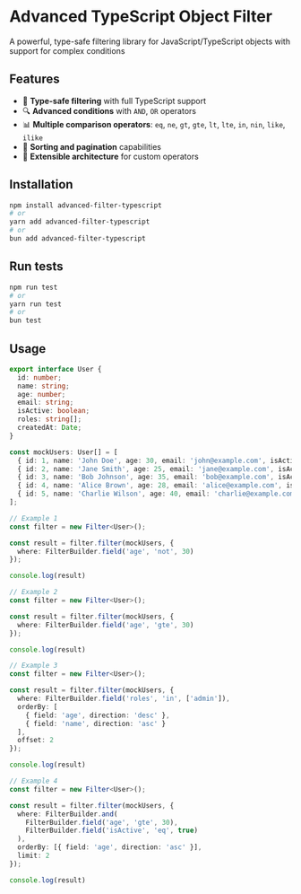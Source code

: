 # Advanced TypeScript Object Filter

A powerful, type-safe filtering library for JavaScript/TypeScript objects with support for complex conditions

## Features

- 🚀 **Type-safe filtering** with full TypeScript support
- 🔍 **Advanced conditions** with `AND`, `OR` operators
- 📊 **Multiple comparison operators**: `eq`, `ne`, `gt`, `gte`, `lt`, `lte`, `in`, `nin`, `like`, `ilike`
- 📝 **Sorting and pagination** capabilities
- 🔧 **Extensible architecture** for custom operators

## Installation

```bash
npm install advanced-filter-typescript
# or
yarn add advanced-filter-typescript
# or
bun add advanced-filter-typescript
```

## Run tests

```bash
npm run test
# or
yarn run test
# or
bun test
```

## Usage
```typescript
export interface User {
  id: number;
  name: string;
  age: number;
  email: string;
  isActive: boolean;
  roles: string[];
  createdAt: Date;
}

const mockUsers: User[] = [
  { id: 1, name: 'John Doe', age: 30, email: 'john@example.com', isActive: true, roles: ['admin', 'user'], createdAt: new Date('2023-01-01') },
  { id: 2, name: 'Jane Smith', age: 25, email: 'jane@example.com', isActive: false, roles: ['user'], createdAt: new Date('2023-02-01') },
  { id: 3, name: 'Bob Johnson', age: 35, email: 'bob@example.com', isActive: true, roles: ['moderator'], createdAt: new Date('2023-03-01') },
  { id: 4, name: 'Alice Brown', age: 28, email: 'alice@example.com', isActive: true, roles: ['admin'], createdAt: new Date('2023-04-01') },
  { id: 5, name: 'Charlie Wilson', age: 40, email: 'charlie@example.com', isActive: false, roles: ['user', 'guest'], createdAt: new Date('2023-05-01') }
];
```

```typescript
// Example 1
const filter = new Filter<User>();

const result = filter.filter(mockUsers, {
  where: FilterBuilder.field('age', 'not', 30)
});

console.log(result)
```

```typescript
// Example 2
const filter = new Filter<User>();

const result = filter.filter(mockUsers, {
  where: FilterBuilder.field('age', 'gte', 30)
});

console.log(result)
```

```typescript
// Example 3
const filter = new Filter<User>();

const result = filter.filter(mockUsers, {
  where: FilterBuilder.field('roles', 'in', ['admin']),
  orderBy: [
    { field: 'age', direction: 'desc' },
    { field: 'name', direction: 'asc' }
  ],
  offset: 2
});

console.log(result)
```

```typescript
// Example 4
const filter = new Filter<User>();

const result = filter.filter(mockUsers, {
  where: FilterBuilder.and(
    FilterBuilder.field('age', 'gte', 30),
    FilterBuilder.field('isActive', 'eq', true)
  ),
  orderBy: [{ field: 'age', direction: 'asc' }],
  limit: 2
});

console.log(result)
```
